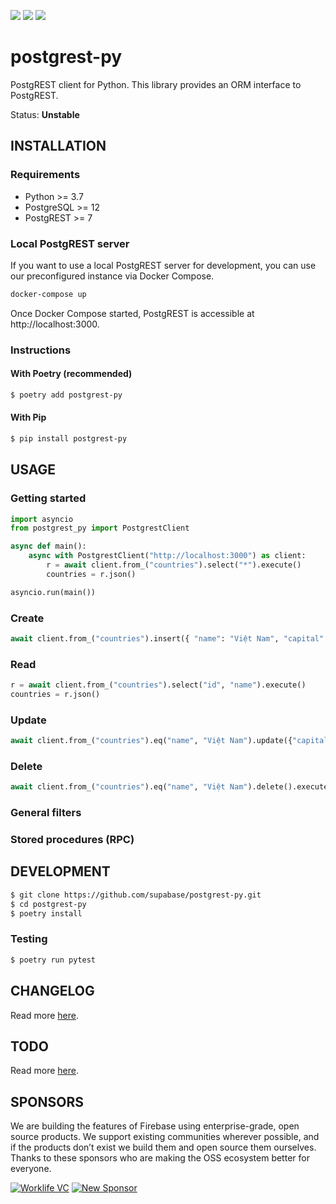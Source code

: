 [![](https://img.shields.io/github/license/supabase/postgrest-py)](https://github.com/supabase/postgrest-py)
[![](https://img.shields.io/pypi/pyversions/postgrest-py)](https://pypi.org/project/postgrest-py)
[![](https://img.shields.io/pypi/v/postgrest-py)](https://pypi.org/project/postgrest-py)

# postgrest-py

PostgREST client for Python. This library provides an ORM interface to PostgREST.

Status: **Unstable**

## INSTALLATION

### Requirements

- Python >= 3.7
- PostgreSQL >= 12
- PostgREST >= 7

### Local PostgREST server

If you want to use a local PostgREST server for development, you can use our preconfigured instance via Docker Compose.

```sh
docker-compose up
```

Once Docker Compose started, PostgREST is accessible at http://localhost:3000.

### Instructions

#### With Poetry (recommended)

```sh
$ poetry add postgrest-py
```

#### With Pip

```sh
$ pip install postgrest-py
```

## USAGE

### Getting started

```py
import asyncio
from postgrest_py import PostgrestClient

async def main():
    async with PostgrestClient("http://localhost:3000") as client:
        r = await client.from_("countries").select("*").execute()
        countries = r.json()

asyncio.run(main())
```

### Create

```py
await client.from_("countries").insert({ "name": "Việt Nam", "capital": "Hà Nội" }).execute()
```

### Read

```py
r = await client.from_("countries").select("id", "name").execute()
countries = r.json()
```

### Update

```py
await client.from_("countries").eq("name", "Việt Nam").update({"capital": "Hà Nội"}).execute()
```

### Delete

```py
await client.from_("countries").eq("name", "Việt Nam").delete().execute()
```

### General filters

### Stored procedures (RPC)

## DEVELOPMENT

```sh
$ git clone https://github.com/supabase/postgrest-py.git
$ cd postgrest-py
$ poetry install
```

### Testing

```sh
$ poetry run pytest
```

## CHANGELOG

Read more [here](https://github.com/supabase/postgrest-py/blob/master/CHANGELOG.md).

## TODO

Read more [here](https://github.com/supabase/postgrest-py/blob/master/TODO.md).

## SPONSORS

We are building the features of Firebase using enterprise-grade, open source products. We support existing communities wherever possible, and if the products don’t exist we build them and open source them ourselves. Thanks to these sponsors who are making the OSS ecosystem better for everyone.

[![Worklife VC](https://user-images.githubusercontent.com/10214025/90451355-34d71200-e11e-11ea-81f9-1592fd1e9146.png)](https://www.worklife.vc)
[![New Sponsor](https://user-images.githubusercontent.com/10214025/90518111-e74bbb00-e198-11ea-8f88-c9e3c1aa4b5b.png)](https://github.com/sponsors/supabase)
